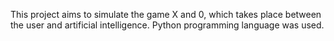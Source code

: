 This project aims to simulate the game X and 0, which takes place between the user and artificial intelligence.
Python programming language was used.
